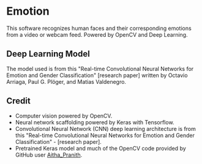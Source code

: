 # Emotion
This software recognizes human faces and their corresponding emotions from a video or webcam feed. Powered by OpenCV and Deep Learning.


## Deep Learning Model

The model used is from this "Real-time Convolutional Neural Networks for
 Emotion and Gender Classification" [research paper] written by Octavio Arriaga, Paul G. Plöger, and Matias Valdenegro.



## Credit

* Computer vision powered by OpenCV.
* Neural network scaffolding powered by Keras with Tensorflow.
* Convolutional Neural Network (CNN) deep learning architecture is from this "Real-time Convolutional Neural Networks for
 Emotion and Gender Classification" - [research paper].
* Pretrained Keras model and much of the OpenCV code provided by GitHub user [Aitha_Pranith](https://github.com/Aithapranith/EMOTION-BASED-MUSIC-RECOMMENDATION-SYSTEM).
